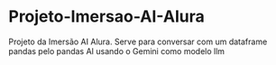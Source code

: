 # Projeto-Imersao-AI-Alura
Projeto da Imersão AI Alura. Serve para conversar com um dataframe pandas pelo pandas AI usando o Gemini como modelo llm
